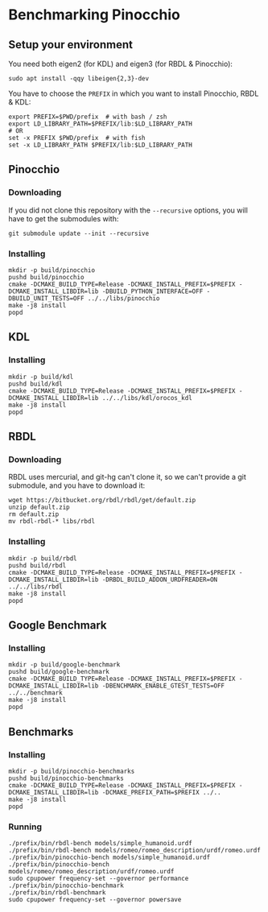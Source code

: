 # Benchmarking Pinocchio

## Setup your environment

You need both eigen2 (for KDL) and eigen3 (for RBDL & Pinocchio):
```
sudo apt install -qqy libeigen{2,3}-dev
```

You have to choose the `PREFIX` in which you want to install Pinocchio, RBDL & KDL:


```
export PREFIX=$PWD/prefix  # with bash / zsh
export LD_LIBRARY_PATH=$PREFIX/lib:$LD_LIBRARY_PATH
# OR
set -x PREFIX $PWD/prefix  # with fish
set -x LD_LIBRARY_PATH $PREFIX/lib:$LD_LIBRARY_PATH
```

## Pinocchio

### Downloading

If you did not clone this repository with the `--recursive` options, you will have to get the submodules with:
```
git submodule update --init --recursive
```

### Installing

```
mkdir -p build/pinocchio
pushd build/pinocchio
cmake -DCMAKE_BUILD_TYPE=Release -DCMAKE_INSTALL_PREFIX=$PREFIX -DCMAKE_INSTALL_LIBDIR=lib -DBUILD_PYTHON_INTERFACE=OFF -DBUILD_UNIT_TESTS=OFF ../../libs/pinocchio
make -j8 install
popd
```

## KDL

### Installing

```
mkdir -p build/kdl
pushd build/kdl
cmake -DCMAKE_BUILD_TYPE=Release -DCMAKE_INSTALL_PREFIX=$PREFIX -DCMAKE_INSTALL_LIBDIR=lib ../../libs/kdl/orocos_kdl
make -j8 install
popd
```

## RBDL

### Downloading

RBDL uses mercurial, and git-hg can't clone it, so we can't provide a git submodule, and you have to download it:

```
wget https://bitbucket.org/rbdl/rbdl/get/default.zip
unzip default.zip
rm default.zip
mv rbdl-rbdl-* libs/rbdl
```

### Installing

```
mkdir -p build/rbdl
pushd build/rbdl
cmake -DCMAKE_BUILD_TYPE=Release -DCMAKE_INSTALL_PREFIX=$PREFIX -DCMAKE_INSTALL_LIBDIR=lib -DRBDL_BUILD_ADDON_URDFREADER=ON ../../libs/rbdl
make -j8 install
popd
```

## Google Benchmark

### Installing

```
mkdir -p build/google-benchmark
pushd build/google-benchmark
cmake -DCMAKE_BUILD_TYPE=Release -DCMAKE_INSTALL_PREFIX=$PREFIX -DCMAKE_INSTALL_LIBDIR=lib -DBENCHMARK_ENABLE_GTEST_TESTS=OFF ../../benchmark
make -j8 install
popd
```

## Benchmarks

### Installing

```
mkdir -p build/pinocchio-benchmarks
pushd build/pinocchio-benchmarks
cmake -DCMAKE_BUILD_TYPE=Release -DCMAKE_INSTALL_PREFIX=$PREFIX -DCMAKE_INSTALL_LIBDIR=lib -DCMAKE_PREFIX_PATH=$PREFIX ../..
make -j8 install
popd
```

### Running

```
./prefix/bin/rbdl-bench models/simple_humanoid.urdf
./prefix/bin/rbdl-bench models/romeo/romeo_description/urdf/romeo.urdf
./prefix/bin/pinocchio-bench models/simple_humanoid.urdf
./prefix/bin/pinocchio-bench models/romeo/romeo_description/urdf/romeo.urdf
sudo cpupower frequency-set --governor performance
./prefix/bin/pinocchio-benchmark
./prefix/bin/rbdl-benchmark
sudo cpupower frequency-set --governor powersave
```
